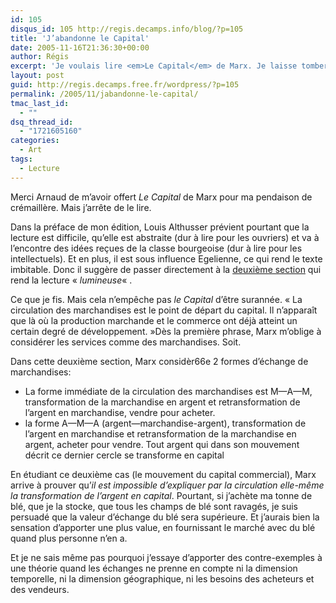 ```yaml
---
id: 105
disqus_id: 105 http://regis.decamps.info/blog/?p=105
title: 'J’abandonne le Capital'
date: 2005-11-16T21:36:30+00:00
author: Régis
excerpt: 'Je voulais lire <em>Le Capital</em> de Marx. Je laisse tomber.'
layout: post
guid: http://regis.decamps.free.fr/wordpress/?p=105
permalink: /2005/11/jabandonne-le-capital/
tmac_last_id:
  - ""
dsq_thread_id:
  - "1721605160"
categories:
  - Art
tags:
  - Lecture
---
```

Merci Arnaud de m’avoir offert _Le Capital_ de Marx pour ma pendaison de crémaillère. Mais j’arrête de le lire.

Dans la préface de mon édition, Louis Althusser prévient pourtant que la lecture est difficile, qu’elle est abstraite (dur à lire pour les ouvriers) et va à l’encontre des idées reçues de la classe bourgeoise (dur à lire pour les intellectuels). Et en plus, il est sous influence Egelienne, ce qui rend le texte imbitable. Donc il suggère de passer directement à la [deuxième section](http://www.marxists.org/francais/marx/works/1867/Capital-I/kmcapI-4.htm) qui rend la lecture « _lumineuse_« .

Ce que je fis. Mais cela n&#8217;empêche pas _le Capital_ d’être surannée. « La circulation des marchandises est le point de départ du capital. Il n’apparaît que là où la production marchande et le commerce ont déjà atteint un certain degré de développement. »Dès la première phrase, Marx m’oblige à considérer les services comme des marchandises. Soit.

Dans cette deuxième section, Marx considèr66e 2 formes d’échange de marchandises:

  * La forme immédiate de la circulation des marchandises est M—A—M, transformation de la marchandise en argent et retransformation de l’argent en marchandise, vendre pour acheter.
  * la forme A—M—A (argent—marchandise-argent), transformation de l’argent en marchandise et retransformation de la marchandise en argent, acheter pour vendre. Tout argent qui dans son mouvement décrit ce dernier cercle se transforme en capital

En étudiant ce deuxième cas (le mouvement du capital commercial), Marx arrive à prouver qu’_il est impossible d’expliquer par la circulation elle-même la transformation de l’argent en capital_. Pourtant, si j’achète ma tonne de blé, que je la stocke, que tous les champs de blé sont ravagés, je suis persuadé que la valeur d’échange du blé sera supérieure. Et j’aurais bien la sensation d’apporter une plus value, en fournissant le marché avec du blé quand plus personne n’en a.

Et je ne sais même pas pourquoi j’essaye d’apporter des contre-exemples à une théorie quand les échanges ne prenne en compte ni la dimension temporelle, ni la dimension géographique, ni les besoins des acheteurs et des vendeurs.
